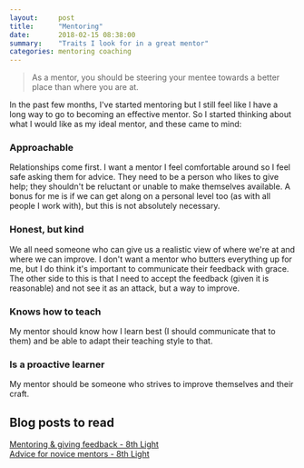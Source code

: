 ```yaml
---
layout:     post
title:      "Mentoring"
date:       2018-02-15 08:38:00
summary:    "Traits I look for in a great mentor" 
categories: mentoring coaching
---
```


> As a mentor, you should be steering your mentee towards a better place than where you are at. 

In the past few months, I've started mentoring but I still feel like I have a long way to go to becoming an effective mentor. So I started thinking about what I would like as my ideal mentor, and these came to mind:  

### Approachable
Relationships come first. I want a mentor I feel comfortable around so I feel safe asking them for advice. They need to be a person who likes to give help; they shouldn't be reluctant or unable to make themselves available. A bonus for me is if we can get along on a personal level too (as with all people I work with), but this is not absolutely necessary. 

### Honest, but kind
We all need someone who can give us a realistic view of where we're at and where we can improve. I don't want a mentor who butters everything up for me, but I do think it's important to communicate their feedback with grace. The other side to this is that I need to accept the feedback (given it is reasonable) and not see it as an attack, but a way to improve.  

### Knows how to teach
My mentor should know how I learn best (I should communicate that to them) and be able to adapt their teaching style to that.

### Is a proactive learner
My mentor should be someone who strives to improve themselves and their craft.  

## Blog posts to read
[Mentoring & giving feedback - 8th Light](https://8thlight.com/blog/mike-jansen/2013/01/13/mentoring-and-giving-feedback.html)  
[Advice for novice mentors - 8th Light](https://8thlight.com/blog/eric-meyer/2012/05/08/advice-for-new-mentors.html) 


 